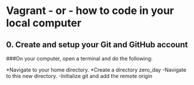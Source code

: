 # Vagrant - or - how to code in your local computer

## 0. Create and setup your Git and GitHub account

###On your computer, open a terminal and do the following:

*Navigate to your home directory.
*Create a directory zero_day
-Navigate to this new directory.
-Initialize git and add the remote origin
